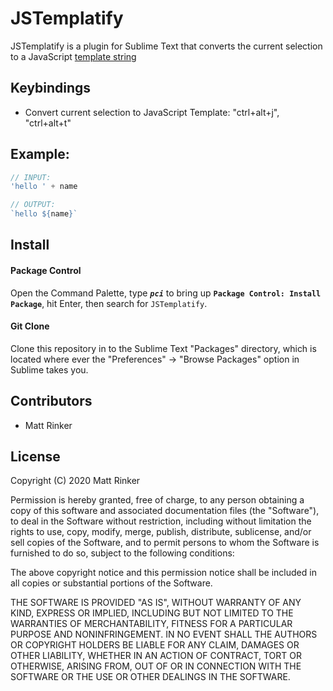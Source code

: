 # JSTemplatify
JSTemplatify is a plugin for Sublime Text that converts the current selection to a JavaScript [template string](https://developer.mozilla.org/en-US/docs/Web/JavaScript/Reference/Template_literals)

## Keybindings
- Convert current selection to JavaScript Template:  "ctrl+alt+j", "ctrl+alt+t"

## Example:
```javascript
// INPUT:
'hello ' + name

// OUTPUT:
`hello ${name}`
```

## Install
#### Package Control
Open the Command Palette, type ***`pci`*** to bring up **`Package Control: Install Package`**, hit Enter,
then search for `JSTemplatify`.

#### Git Clone
Clone this repository in to the Sublime Text "Packages" directory, which is located where ever the
"Preferences" -> "Browse Packages" option in Sublime takes you.

## Contributors
- Matt Rinker

## License
Copyright (C) 2020 Matt Rinker

Permission is hereby granted, free of charge, to any person obtaining a copy
of this software and associated documentation files (the "Software"), to deal
in the Software without restriction, including without limitation the rights
to use, copy, modify, merge, publish, distribute, sublicense, and/or sell
copies of the Software, and to permit persons to whom the Software is furnished
to do so, subject to the following conditions:

The above copyright notice and this permission notice shall be included in all
copies or substantial portions of the Software.

THE SOFTWARE IS PROVIDED "AS IS", WITHOUT WARRANTY OF ANY KIND, EXPRESS OR
IMPLIED, INCLUDING BUT NOT LIMITED TO THE WARRANTIES OF MERCHANTABILITY,
FITNESS FOR A PARTICULAR PURPOSE AND NONINFRINGEMENT. IN NO EVENT SHALL THE
AUTHORS OR COPYRIGHT HOLDERS BE LIABLE FOR ANY CLAIM, DAMAGES OR OTHER
LIABILITY, WHETHER IN AN ACTION OF CONTRACT, TORT OR OTHERWISE, ARISING FROM,
OUT OF OR IN CONNECTION WITH THE SOFTWARE OR THE USE OR OTHER DEALINGS IN
THE SOFTWARE.
